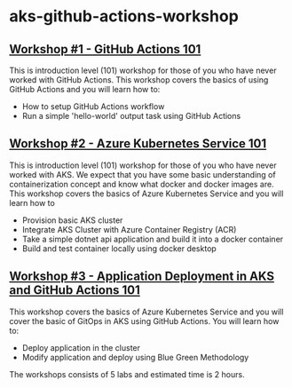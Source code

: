 # aks-github-actions-workshop

## [Workshop #1 - GitHub Actions 101](01-gh-actions-101/readme.md)

This is introduction level (101) workshop for those of you who have never worked with GitHub Actions. This workshop covers the basics of using GitHub Actions and you will learn how to:
 * How to setup GitHub Actions workflow
 * Run a simple 'hello-world' output task using GitHub Actions

 ## [Workshop #2 - Azure Kubernetes Service 101](02-aks-101/readme.md)

This is introduction level (101) workshop for those of you who have never worked with AKS. We expect that you have some basic understanding of containerization concept and know what docker and docker images are. This workshop covers the basics of Azure Kubernetes Service and you will learn how to
 * Provision basic AKS cluster
 * Integrate AKS Cluster with Azure Container Registry (ACR)
 * Take a simple dotnet api application and build it into a docker container
 * Build and test container locally using docker desktop

 ## [Workshop #3 - Application Deployment in AKS and GitHub Actions 101](03-aks-and-gh-actions-101/readme.md)

This workshop covers the basics of Azure Kubernetes Service and you will cover the basic of GitOps in AKS using GitHub Actions. You will learn how to:  
 * Deploy application in the cluster
 * Modify application and deploy using Blue Green Methodology

 

 The workshops consists of 5 labs and estimated time is 2 hours.
